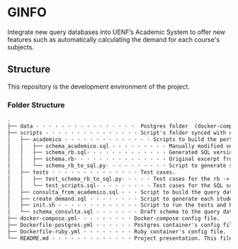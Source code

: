 # GINFO

Integrate new query databases into UENF’s Academic System to offer new features such as automatically calculating the demand for each course's subjects. 


## Structure 

This repository is the development environment of the project. 

### Folder Structure
```md
.
├── data · · · · · · · · · · · · · · · ·  Postgres folder  (docker-compose volume).
├── scripts · · · · · · · · · · · · · · · Script's folder synced with db image (docker-compose volume).
│   ├── academico · · · · · · · · · · · · · · Scripts to build the pertinent cohort of Academico's db.
│   │   ├── schema_academico.sql · · · · · · · · · Manually modified version of schema_rb.sql. 
│   │   ├── schema_rb.sql· · · · · · · · · · · · · Generated SQL version of schema.rb.  
│   │   ├── schema.rb· · · · · · · · · · · · · · · Original excerpt from Academico's db. 
│   │   └── schema_rb_to_sql.py· · · · · · · · · · Script to generate schema_rb.sql
│   ├── tests · · · · · · · · · · · · · · Test cases. 
│   │   ├── test_schema_rb_to_sql.py· · · · · Test cases for the rb -> SQL script. 
│   │   └── test_scripts.sql· · · · · · · · · Test cases for the SQL scripts. 
│   ├── consulta_from_academico.sql · · · Script to build the query database from Academico's db. 
│   ├── create_demand.sql · · · · · · · · Script to generate each student's subject demand. 
│   ├── init.sh · · · · · · · · · · · · · Script to run the tests and build the databases. 
│   └── schema_consulta.sql · · · · · · · Draft schema to the query database.
├── docker-compose.yml· · · · · · · · · Docker-compose config file. 
├── Dockerfile-postgres.yml · · · · · · Postgres container's config file. 
├── Dockerfile-ruby.yml · · · · · · · · Ruby container's config file.
└── README.md · · · · · · · · · · · · · Project presentation. This file!  
```
